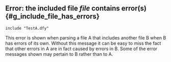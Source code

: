 <!-- %default %useHeadings -->

<!-- DafnyCore/Generic/Reporting.cs -->

## **Error: the included file _file_ contains error(s)** {#g_include_file_has_errors}

<!-- %no-check TODO - infrstructure does not handle examples with multiple errors -->
```dafny
include "TestA.dfy"
```

This error is shown when parsing a file A that includes another file B when B has errors of its own.
Without this message it can be easy to miss the fact that other errors in A are in fact caused
by errors in B. Some of the error messages shown may pertain to B rather than to A.